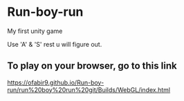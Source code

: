 # Run-boy-run
My first unity game

Use 'A' & 'S'
rest u will figure out.

## To play on your browser, go to this link

https://ofabir9.github.io/Run-boy-run/run%20boy%20run%20git/Builds/WebGL/index.html


